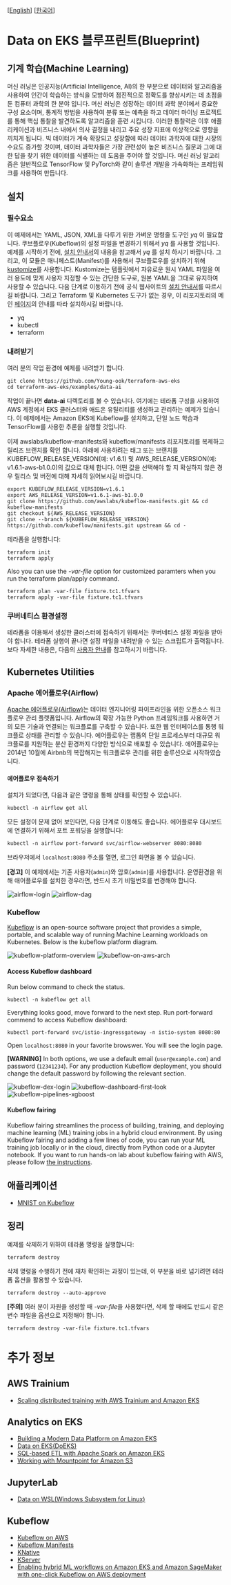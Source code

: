 [[English](README.md)] [[한국어](README.ko.md)]

# Data on EKS 블루프린트(Blueprint)
## 기계 학습(Machine Learning)
머신 러닝은 인공지능(Artificial Intelligence, AI)의 한 부분으로 데이터와 알고리즘을 사용하여 인간이 학습하는 방식을 모방하여 점진적으로 정확도를 향상시키는 데 초점을 둔 컴퓨터 과학의 한 분야 입니다. 머신 러닝은 성장하는 데이터 과학 분야에서 중요한 구성 요소이며, 통계적 방법을 사용하여 분류 또는 예측을 하고 데이터 마이닝 프로젝트를 통해 핵심 통찰을 발견하도록 알고리즘을 훈련 시킵니다. 이러한 통찰력은 이후 애플리케이션과 비즈니스 내에서 의사 결정을 내리고 주요 성장 지표에 이상적으로 영향을 끼치게 됩니다. 빅 데이터가 계속 확장되고 성장함에 따라 데이터 과학자에 대한 시장의 수요도 증가할 것이며, 데이터 과학자들은 가장 관련성이 높은 비즈니스 질문과 그에 대한 답을 찾기 위한 데이터를 식별하는 데 도움을 주어야 할 것입니다. 머신 러닝 알고리즘은 일반적으로 TensorFlow 및 PyTorch와 같이 솔루션 개발을 가속화하는 프레임워크를 사용하여 만듭니다.

## 설치
### 필수요소
이 예제에서는 YAML, JSON, XML을 다루기 위한 가벼운 명령줄 도구인 *yq* 이 필요합니다. 쿠브플로우(Kubeflow)의 설정 파일을 변경하기 위해서 *yq* 를 사용할 것입니다. 예제를 시작하기 전에, [설치 안내서](https://github.com/mikefarah/yq#install)의 내용을 참고해서 *yq* 를 설치 하시기 바랍니다. 그리고, 이 모듈은 매니페스트(Manifest)를 사용해서 쿠브플로우를 설치하기 위해 [kustomize](https://kustomize.io/)를 사용합니다.  Kustomize는 템플릿에서 자유로운 원시 YAML 파일을 여러 용도에 맞게 사용자 지정할 수 있는 간단한 도구로, 원본 YAML을 그대로 유지하여 사용할 수 있습니다. 다음 단계로 이동하기 전에 공식 웹사이트의 [설치 안내서](https://kubectl.docs.kubernetes.io/installation/kustomize/binaries/)를 따르시길 바랍니다. 그리고 Terraform 및 Kubernetes 도구가 없는 경우, 이 리포지토리의 메인 [페이지](https://github.com/Young-ook/terraform-aws-eks)의 안내를 따라 설치하시길 바랍니다.

* yq
* kubectl
* terraform

### 내려받기
여러 분의 작업 환경에 예제를 내려받기 합니다.
```
git clone https://github.com/Young-ook/terraform-aws-eks
cd terraform-aws-eks/examples/data-ai
```

작업이 끝나면 **data-ai** 디렉토리를 볼 수 있습니다. 여기에는 테라폼 구성을 사용하여 AWS 계정에서 EKS 클러스터와 애드온 유틸리티를 생성하고 관리하는 예제가 있습니다. 이 예제에서는 Amazon EKS에 Kubeflow를 설치하고, 단일 노드 학습과 TensorFlow를 사용한 추론을 실행할 것입니다.

이제 awslabs/kubeflow-manifests와 kubeflow/manifests 리포지토리를 복제하고 릴리즈 브랜치를 확인 합니다. 아래에 사용하려는 태그 또는 브랜치를 KUBEFLOW_RELEASE_VERSION(예: v1.6.1) 및 AWS_RELEASE_VERSION(예: v1.6.1-aws-b1.0.0)의 값으로 대체 합니다. 어떤 값을 선택해야 할 지 확실하지 않은 경우 릴리스 및 버전에 대해 자세히 읽어보시길 바랍니다.
```
export KUBEFLOW_RELEASE_VERSION=v1.6.1
export AWS_RELEASE_VERSION=v1.6.1-aws-b1.0.0
git clone https://github.com/awslabs/kubeflow-manifests.git && cd kubeflow-manifests
git checkout ${AWS_RELEASE_VERSION}
git clone --branch ${KUBEFLOW_RELEASE_VERSION} https://github.com/kubeflow/manifests.git upstream && cd -
```

테라폼을 실행합니다:
```
terraform init
terraform apply
```
Also you can use the *-var-file* option for customized paramters when you run the terraform plan/apply command.
```
terraform plan -var-file fixture.tc1.tfvars
terraform apply -var-file fixture.tc1.tfvars
```

### 쿠버네티스 환경설정
테라폼을 이용해서 생성한 클러스터에 접속하기 위해서는 쿠버네티스 설정 파일을 받아야 합니다. 테라폼 실행이 끝나면 설정 파일을 내려받을 수 있는 스크립트가 출력됩니다. 보다 자세한 내용은, 다음의 [사용자 안내](https://github.com/Young-ook/terraform-aws-eks#generate-kubernetes-config)를 참고하시기 바랍니다.

## Kubernetes Utilities
### Apache 에어플로우(Airflow)
[Apache 에어플로우(Airflow)](https://airflow.apache.org/)는 데이터 엔지니어링 파이프라인을 위한 오픈소스 워크플로우 관리 플랫폼입니다. Airflow의 확장 가능한 Python 프레임워크를 사용하면 거의 모든 기술과 연결되는 워크플로를 구축할 수 있습니다. 또한 웹 인터페이스를 통행 워크플로 상태를 관리할 수 있습니다. 에어플로우는 랩톱의 단일 프로세스부터 대규모 워크플로를 지원하는 분산 환경까지 다양한 방식으로 배포할 수 있습니다. 에어플로우는 2014년 10월에 Airbnb의 복잡해지는 워크플로우 관리를 위한 솔루션으로 시작하였습니다.

#### 에어플로우 접속하기
설치가 되었다면, 다음과 같은 명령을 통해 상태를 확인할 수 있습니다.
```
kubectl -n airflow get all
```

모든 설정이 문제 없어 보인다면, 다음 단계로 이동해도 좋습니다. 에어플로우 대시보드에 연결하기 위해서 포트 포워딩을 실행합니다:
```
kubectl -n airflow port-forward svc/airflow-webserver 8080:8080
```

브라우저에서 `localhost:8080` 주소를 열면, 로그인 화면을 볼 수 있습니다.

**[경고]** 이 예제에서는 기존 사용자(`admin`)와 암호(`admin`)를 사용합니다. 운영환경을 위해 애어플로우를 설치한 경우라면, 반드시 초기 비밀번호를 변경해야 합니다.

![airflow-login](../../images/airflow-login.png)
![airflow-dag](../../images/airflow-dag.png)

### Kubeflow
[Kubeflow](https://www.kubeflow.org/) is an open-source software project that provides a simple, portable, and scalable way of running Machine Learning workloads on Kubernetes. Below is the kubeflow platform diagram.

![kubeflow-platform-overview](../../images/kubeflow-platform-overview.png)
![kubeflow-on-aws-arch](../../images/kubeflow-on-aws-arch.png)

#### Access Kubeflow dashboard
Run below command to check the status.
```
kubectl -n kubeflow get all
```

Everything looks good, move forward to the next step. Run port-forward commend to access Kubeflow dashboard:
```
kubectl port-forward svc/istio-ingressgateway -n istio-system 8080:80
```

Open `localhost:8080` in your favorite browswer. You will see the login page.

**[WARNING]** In both options, we use a default email (`user@example.com`) and password (`12341234`). For any production Kubeflow deployment, you should change the default password by following the relevant section.

![kubeflow-dex-login](../../images/kubeflow-dex-login.png)
![kubeflow-dashboard-first-look](../../images/kubeflow-dashboard-first-look.png)
![kubeflow-pipelines-xgboost](../../images/kubeflow-pipelines-xgboost.png)

#### Kubeflow fairing
Kubeflow fairing streamlines the process of building, training, and deploying machine learning (ML) training jobs in a hybrid cloud environment. By using Kubeflow fairing and adding a few lines of code, you can run your ML training job locally or in the cloud, directly from Python code or a Jupyter notebook. If you want to run hands-on lab about kubeflow fairing with AWS, please follow [the instructions](https://www.eksworkshop.com/advanced/420_kubeflow/fairing/).


## 애플리케이션
- [MNIST on Kubeflow](./apps/README.md#mnist-on-kubeflow)

## 정리
예제를 삭제하기 위하여 테라폼 명령을 실행합니다:
```
terraform destroy
```

삭제 명령을 수행하기 전에 재차 확인하는 과정이 있는데, 이 부분을 바로 넘기려면 테라폼 옵션을 활용할 수 있습니다.
```
terraform destroy --auto-approve
```

**[주의]** 여러 분이 자원을 생성할 때 *-var-file*을 사용했다면, 삭제 할 때에도 반드시 같은 변수 파일을 옵션으로 지정해야 합니다.
```
terraform destroy -var-file fixture.tc1.tfvars
```

# 추가 정보
## AWS Trainium
- [Scaling distributed training with AWS Trainium and Amazon EKS](https://aws.amazon.com/blogs/machine-learning/scaling-distributed-training-with-aws-trainium-and-amazon-eks/)

## Analytics on EKS
- [Building a Modern Data Platform on Amazon EKS](https://youtu.be/7AHuMNqbR7o)
- [Data on EKS(DoEKS)](https://awslabs.github.io/data-on-eks/docs/introduction/intro)
- [SQL-based ETL with Apache Spark on Amazon EKS](https://github.com/awslabs/sql-based-etl-with-apache-spark-on-amazon-eks)
- [Working with Mountpoint for Amazon S3](https://docs.aws.amazon.com/AmazonS3/latest/userguide/mountpoint.html)

## JupyterLab
- [Data on WSL(Windows Subsystem for Linux)](https://github.com/Young-ook/data-lab-on-wsl)

## Kubeflow
- [Kubeflow on AWS](https://awslabs.github.io/kubeflow-manifests/docs/about/)
- [Kubeflow Manifests](https://github.com/awslabs/kubeflow-manifests)
- [KNative](https://github.com/knative)
- [KServer](https://github.com/kserve)
- [Enabling hybrid ML workflows on Amazon EKS and Amazon SageMaker with one-click Kubeflow on AWS deployment](https://aws.amazon.com/blogs/machine-learning/enabling-hybrid-ml-workflows-on-amazon-eks-and-amazon-sagemaker-with-one-click-kubeflow-on-aws-deployment/)

